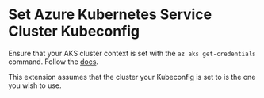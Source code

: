 # Set Azure Kubernetes Service Cluster Kubeconfig

Ensure that your AKS cluster context is set with the `az aks get-credentials` command. Follow the [docs](https://learn.microsoft.com/en-us/azure/aks/learn/quick-kubernetes-deploy-cli#connect-to-the-cluster).

This extension assumes that the cluster your Kubeconfig is set to is the one you wish to use.
